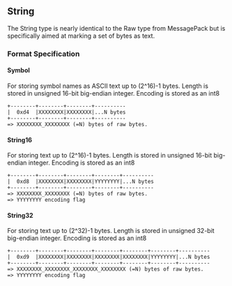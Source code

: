 ## String

The String type is nearly identical to the Raw type from MessagePack but is specifically
aimed at marking a set of bytes as text.

### Format Specification

#### Symbol

For storing symbol names as ASCII text up to (2^16)-1 bytes.
Length is stored in unsigned 16-bit big-endian integer.
Encoding is stored as an int8

```
+--------+--------+--------+----------
|  0xd4  |XXXXXXXX|XXXXXXXX|...N bytes
+--------+--------+--------+----------
=> XXXXXXXX_XXXXXXXX (=N) bytes of raw bytes.
```

#### String16

For storing text up to (2^16)-1 bytes.
Length is stored in unsigned 16-bit big-endian integer.
Encoding is stored as an int8

```
+--------+--------+--------+--------+----------
|  0xd8  |XXXXXXXX|XXXXXXXX|YYYYYYYY|...N bytes
+--------+--------+--------+--------+----------
=> XXXXXXXX_XXXXXXXX (=N) bytes of raw bytes.
=> YYYYYYYY encoding flag
```

#### String32

For storing text up to (2^32)-1 bytes.
Length is stored in unsigned 32-bit big-endian integer.
Encoding is stored as an int8

```
+--------+--------+--------+--------+--------+--------+----------
|  0xd9  |XXXXXXXX|XXXXXXXX|XXXXXXXX|XXXXXXXX|YYYYYYYY|...N bytes
+--------+--------+--------+--------+--------+--------+----------
=> XXXXXXXX_XXXXXXXX_XXXXXXXX_XXXXXXXX (=N) bytes of raw bytes.
=> YYYYYYYY encoding flag
```
